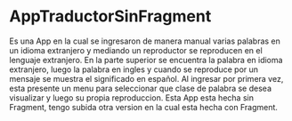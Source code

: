 # AppTraductorSinFragment
Es una App en la cual se ingresaron de manera manual varias palabras en un idioma extranjero y mediando un reproductor se reproducen en el lenguaje extranjero.
En la parte superior se encuentra la palabra en idioma extranjero, luego la palabra en ingles y cuando se reproduce por un mensaje se muestra el significado en español.
Al ingresar por primera vez, esta presente un menu para seleccionar que clase de palabra se desea visualizar y luego su propia reproduccion.
Esta App esta hecha sin Fragment, tengo subida otra version en la cual esta hecha con Fragment.
